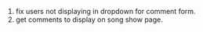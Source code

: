 1. fix users not displaying in dropdown for comment form.
2. get comments to display on song show page.

